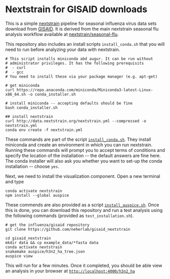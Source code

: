 # Nextstrain for GISAID downloads

This is a simple [nextstrain](https://nextstrain.org) pipeline for seasonal influenza virus data sets download from [GISAID](https://gisaid.org).
It is derived from the main nextstrain seasonal flu analysis workflow available at [nextstrain/seasonal-flu](https://github.com/nextstrain/seasonal-flu).

This repository also includes an install scripts `install_conda.sh` that you will need to run before analyzing your data with nextstrain.
```
# This script installs miniconda abd augur. It can be run without
# administrator privileges. It has the following prerequisits
#  - curl
#  - gcc
# You need to install these via your package manager (e.g. apt-get)

# get miniconda
curl https://repo.anaconda.com/miniconda/Miniconda3-latest-Linux-x86_64.sh -o conda_installer.sh

# install miniconda -- accepting defaults should be fine
bash conda_installer.sh

## install nextstrain
curl http://data.nextstrain.org/nextstrain.yml --compressed -o nextstrain.yml
conda env create -f nextstrain.yml
```
These commands are part of the script [`install_conda.sh`](install_conda.sh).
They install miniconda and create an environment in which you can run nextstrain.
Running these commands will prompt you to accept terms of conditions and specify the location of the installation -- the default answers are fine here.
The conda installer will also ask you whether you want to set-up the conda installation -- choose `yes`.

Next, we need to install the visualization component.
Open a new terminal and type
```
conda activate nextstrain
npm install --global auspice
```
These commends are also provided as a script [`install_auspice.sh`](install_auspice.sh).
Once this is done, you can download this repository and run a test analysis using the following commands (provided as `test_installation.sh`).
```
# get the influenza/gisaid repository
git clone https://github.com/neherlab/gisaid_nextstrain

cd gisaid_nextstrain
mkdir data && cp example_data/*fasta data
conda activate nextstrain
snakemake auspice/h3n2_ha_tree.json
auspice view
```
This will run for a few minutes.
Once it completed, you should be able view an analysis in your browser at [`http://localhost:4000/h3n2_ha`](http://localhost:4000/h3n2_ha)

[Nextstrain]: https://nextstrain.org
[fauna]: https://github.com/nextstrain/fauna
[augur]: https://github.com/nextstrain/augur
[auspice]: https://github.com/nextstrain/auspice
[snakemake cli]: https://snakemake.readthedocs.io/en/stable/executable.html#all-options
[nextstrain-cli]: https://github.com/nextstrain/cli
[nextstrain-cli README]: https://github.com/nextstrain/cli/blob/master/README.md
